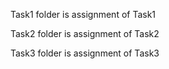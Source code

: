 Task1 folder is assignment of Task1

Task2 folder is assignment of Task2

Task3 folder is assignment of Task3
